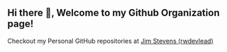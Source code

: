 ## Hi there 👋, Welcome to my Github Organization page!

Checkout my Personal GitHub repositories at [Jim Stevens (rwdevlead)](https://github.com/rwdevlead)

   <!--
![](https://komarev.com/ghpvc/?username=rwdevlead&color=brightgreen)
-->

<!--
<img align="center" src="https://github-readme-stats.vercel.app/api?username=rwdevlead&show_icons=true&locale=en" alt="rwdevlead" />
  -->

  <!--
<img align="center" src="https://github-readme-stats.vercel.app/api/top-langs/?username=rwdevlead&layout=compact&hide_border=true&&langs_count=10&show_icons=true&theme=transparent" />
-->


